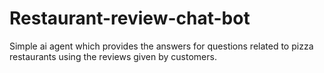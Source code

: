 # Restaurant-review-chat-bot
Simple ai agent which provides the answers for questions related to pizza restaurants using the reviews given by customers.
